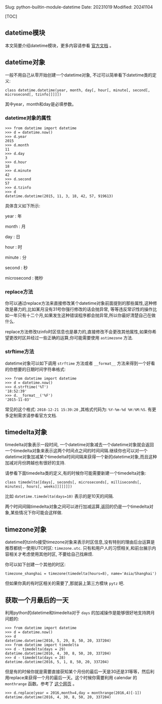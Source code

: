 Slug: python-builtin-module-datetime
Date: 20231019
Modified: 20241104

[TOC]


## datetime模块
本文简要介绍datetime模块，更多内容请参看 [官方文档](https://docs.python.org/3.12/library/datetime.html) 。


## datetime对象
一般不用自己从零开始创建一个datetime对象, 不过可以简单看下datetime类的定义:

```
class datetime.datetime(year, month, day[, hour[, minute[, second[, microsecond[, tzinfo]]]]])
```

其中year，month和day是必填参数。

### datetime对象的属性

```
>>> from datetime import datetime
>>> d = datetime.now()
>>> d.year
2015
>>> d.month
11
>>> d.day
3
>>> d.hour
18
>>> d.minute
42
>>> d.second
57
>>> d.tzinfo
>>> d
datetime.datetime(2015, 11, 3, 18, 42, 57, 919613)
```

具体含义如下所示:

year
:   年

month
:   月

day
:   日

hour
:   时

minute
:   分

second
:   秒

microsecond
:   微秒

### replace方法
你可以通过replace方法来直接修改某个datetime对象前面提到的那些属性,这种修改是暴力的,比如某月没有31号你强行修改的话会抛异常, 等等违反常识性的操作比如一年只有十二个月,如果发生这种错误程序都会抛异常,所以你最好清楚自己在做什么.

replace方法修改tzinfo时区信息也是暴力的,直接修改不会更改其他属性,如果你希望更改时区并经过一些正确的运算,你可能需要使用 `astimezone` 方法.


### strftime方法
datetime对象可以如下调用 `strftime` 方法或者 `__format__` 方法来得到一个好看的你想要的日期时间字符串格式:

```
>>> from datetime import datetime
>>> d = datetime.now()
>>> d.strftime('%T')
'18:52:39'
>>> d.__format__('%F')
'2015-11-03'
```

常见的这个格式: `2018-12-21 15:39:20` ,其格式代码为: `%Y-%m-%d %H:%M:%S`. 有更多定制需求请参看官方文档.



## timedelta对象
timedelta对象表示一段时间, 一个datetime对象减去一个datetime对象就会返回一个timedelta对象来表示这两个时间点之间的时间间隔.继续你也可以对一个datetime对象加减某个timedelta时间间隔来获得一个新的datetime对象,而且这种加减对月份跨越也有很好的支持.

请参看下面timedelta类的定义,有的时候你可能需要新建一个timedelta对象:

```
class timedelta([days[, seconds[, microseconds[, milliseconds[, minutes[, hours[, weeks]]]]]]])
```

比如 `datetime.timedelta(days=10)` 表示的是10天的间隔.

两个时间间隔timedelta对象之间可以进行加减运算,返回的仍是一个timedelta对象,某些情况下你可能会这样做.

## timezone对象
datetime的tzinfo接受timezone对象来表示时区信息,没有特别的理由后台运算是推荐都统一使用UTC时区: `timezone.utc`. 只有和用户人的习惯相关,和前台展示内容相关才考虑使用其他时区, 不要给自己找麻烦.

你可以如下创建一个其他的时区:

```
timezone_shanghai = timezone(timedelta(hours=8), name='Asia/Shanghai')
```

但如果你真的有时区相关的需要了,那就装上第三方模块 `pytz` 吧.


## 获取一个月最后的一天
利用python的datetime和timedelta对于 `days` 的加减操作是能够很好地支持跨月问题的:

```
>>> from datetime import datetime
>>> d = datetime.now()
>>> d
datetime.datetime(2016, 5, 29, 8, 50, 20, 337204)
>>> from datetime import timedelta
>>> d - timedelta(days = 29)
datetime.datetime(2016, 4, 30, 8, 50, 20, 337204)
>>> d - timedelta(days = 28)
datetime.datetime(2016, 5, 1, 8, 50, 20, 337204)
```


但是有的时候你就是需要直接获知某个月份的最后一天是30还是31等等，然后利用replace来获得一个月的最后一天。这个时候你需要利用 calendar 的 `monthrange` 函数。参考了 [这个网页](http://stackoverflow.com/questions/42950/get-last-day-of-the-month-in-python) 。

```
>>> d.replace(year = 2016,month=4,day = monthrange(2016,4)[-1])
datetime.datetime(2016, 4, 30, 8, 50, 20, 337204)
```
